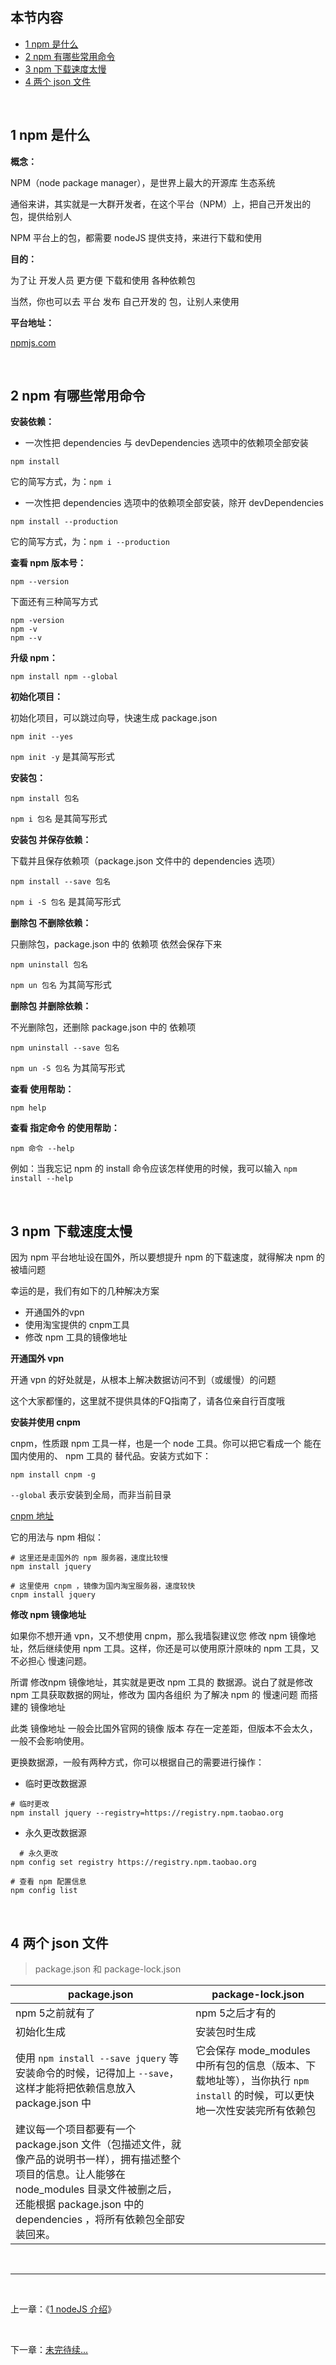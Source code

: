## 本节内容

- [1 npm 是什么](https://github.com/stevecchow/The-overview-of-node/blob/master/docs/2%20npm.md#1-npm-是什么)
- [2 npm 有哪些常用命令](https://github.com/stevecchow/The-overview-of-node/blob/master/docs/2%20npm.md#2-npm-有哪些常用命令)
- [3 npm 下载速度太慢](https://github.com/stevecchow/The-overview-of-node/blob/master/docs/2%20npm.md#3-npm-下载速度太慢)
- [4  两个 json 文件](https://github.com/stevecchow/The-overview-of-node/blob/master/docs/2%20npm.md#4-两个-json-文件)



<br/>



## 1 npm 是什么

**概念：**

NPM（node package manager），是世界上最大的开源库 生态系统

通俗来讲，其实就是一大群开发者，在这个平台（NPM）上，把自己开发出的 包，提供给别人

NPM 平台上的包，都需要 nodeJS 提供支持，来进行下载和使用

**目的：**

为了让 开发人员 更方便 下载和使用 各种依赖包

当然，你也可以去 平台 发布 自己开发的 包，让别人来使用

**平台地址：**

[npmjs.com](npmjs.com)



<br/>



## 2 npm 有哪些常用命令

**安装依赖：**

- 一次性把 dependencies 与 devDependencies 选项中的依赖项全部安装

```shell
npm install
```

它的简写方式，为：`npm i`

- 一次性把 dependencies 选项中的依赖项全部安装，除开 devDependencies

```shell
npm install --production
```


它的简写方式，为：`npm i --production`



**查看 npm 版本号：**

```shell
npm --version
```

下面还有三种简写方式

```shell
npm -version
npm -v
npm --v
```



**升级 npm：**

```shell
npm install npm --global
```



**初始化项目：**

初始化项目，可以跳过向导，快速生成 package.json 

```shell
npm init --yes
```

`npm init -y` 是其简写形式



**安装包：**

```shell
npm install 包名
```

`npm i 包名` 是其简写形式



**安装包 并保存依赖：**

下载并且保存依赖项（package.json 文件中的 dependencies 选项）

```shell
npm install --save 包名
```

`npm i -S 包名` 是其简写形式



**删除包 不删除依赖：**

只删除包，package.json 中的 依赖项 依然会保存下来

```shell
npm uninstall 包名
```

`npm un 包名` 为其简写形式



**删除包 并删除依赖：**

不光删除包，还删除 package.json 中的 依赖项

```shell
npm uninstall --save 包名
```

`npm un -S 包名` 为其简写形式



**查看 使用帮助：**

```shell
npm help
```



**查看 指定命令 的使用帮助：**

```shell
npm 命令 --help
```

例如：当我忘记 npm 的 install 命令应该怎样使用的时候，我可以输入 `npm install --help`



<br/>



## 3 npm 下载速度太慢

因为 npm 平台地址设在国外，所以要想提升 npm 的下载速度，就得解决 npm 的 被墙问题

幸运的是，我们有如下的几种解决方案

- 开通国外的vpn
- 使用淘宝提供的 cnpm工具
- 修改 npm 工具的镜像地址



**开通国外 vpn**

开通 vpn 的好处就是，从根本上解决数据访问不到（或缓慢）的问题

这个大家都懂的，这里就不提供具体的FQ指南了，请各位亲自行百度哦



**安装并使用 cnpm**

cnpm，性质跟 npm 工具一样，也是一个 node 工具。你可以把它看成一个 能在国内使用的、 npm 工具的 替代品。安装方式如下：

```shell
npm install cnpm -g
```

`--global` 表示安装到全局，而非当前目录

[cnpm 地址](http://npm.taobao.org/)

它的用法与 npm 相似：

```shell
# 这里还是走国外的 npm 服务器，速度比较慢
npm install jquery

# 这里使用 cnpm ，镜像为国内淘宝服务器，速度较快
cnpm install jquery
```



**修改 npm 镜像地址**

如果你不想开通 vpn，又不想使用 cnpm，那么我墙裂建议您 修改 npm 镜像地址，然后继续使用 npm 工具。这样，你还是可以使用原汁原味的 npm 工具，又不必担心 慢速问题。

所谓 修改npm 镜像地址，其实就是更改 npm 工具的 数据源。说白了就是修改 npm 工具获取数据的网址，修改为 国内各组织 为了解决 npm 的 慢速问题 而搭建的 镜像地址

此类 镜像地址 一般会比国外官网的镜像 版本 存在一定差距，但版本不会太久，一般不会影响使用。

更换数据源，一般有两种方式，你可以根据自己的需要进行操作：

- 临时更改数据源

```shell
# 临时更改
npm install jquery --registry=https://registry.npm.taobao.org
```

- 永久更改数据源

```shell
  # 永久更改
npm config set registry https://registry.npm.taobao.org

# 查看 npm 配置信息
npm config list
```



<br/>



## 4 两个 json 文件

>  package.json 和 package-lock.json

| package.json                                                 | package-lock.json                                            |
| ------------------------------------------------------------ | ------------------------------------------------------------ |
| npm 5之前就有了                                              | npm 5之后才有的                                              |
| 初始化生成                                                   | 安装包时生成                                                 |
| 使用 `npm install --save jquery` 等安装命令的时候，记得加上 `--save`，这样才能将把依赖信息放入 package.json 中 | 它会保存 mode_modules 中所有包的信息（版本、下载地址等），当你执行 `npm install` 的时候，可以更快地一次性安装完所有依赖包 |
| 建议每一个项目都要有一个 package.json 文件（包描述文件，就像产品的说明书一样），拥有描述整个项目的信息。让人能够在 node_modules 目录文件被删之后，还能根据 package.json 中的 dependencies ，将所有依赖包全部安装回来。 |                                                              |

<br/>

---

<br/>

上一章：《[1 nodeJS 介绍](https://github.com/stevecchow/The-overview-of-node/blob/master/docs/1%20node.js%20%E4%BB%8B%E7%BB%8D.md)》

<br/>

下一章：[未完待续...]()